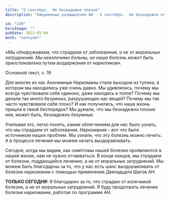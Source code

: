 ```yaml
---
title: "5 сентября.  Не безнадежно плохие"
description: "Ежедневные размышления АН - 5 сентября.  Не безнадежно плохие"

id: "249"
heroImage: ""
pubDate: 2023-05-04
moth: "sentyabr"
---
```


_«Мы обнаруживаем, что страдаем от заболевания, а не от моральных затруднений.
Мы неизлечимо больны, но наша болезнь может быть приостановлена путем
воздержания от наркотиков»._

Основной текст, с. 19

Для многих из нас Анонимные Наркоманы стали выходом из тупика, в котором мы
находились уже очень давно. Мы удивлялись, почему мы всегда чувствовали себя
одиноко, даже находясь в толпе? Почему мы делали так много безумных,
разрушающих нас вещей? Почему мы так часто чувствовали себя плохо? И как
получились, что наша жизнь пришла в такой беспорядок? Мы думали, что мы
безнадежно плохие или, может быть, безнадежно безумные.

Учитывая это, легко понять, каким облегчением для нас было узнать, что мы
страдаем от заболевания. Наркомания – _вот_ что было источником наших проблем.
Мы узнали, что эту болезнь можно лечить. А в процессе лечения мы можем начать
выздоравливать.

Сегодня, когда мы видим, как симптомы нашей болезни проявляются в нашей жизни,
нам не нужно отчаиваться. В конце концов, мы страдаем от болезни, поддающейся
лечению, а не от моральных затруднений. Мы можем быть благодарны за то, что у
нас есть шанс выздоравливать от болезни наркомании с помощью применения
Двенадцати Шагов АН.

**ТОЛЬКО СЕГОДНЯ:** Я благодарен за то, что страдаю от излечимой болезни, а не
от моральных затруднений. Я буду продолжать лечение болезни наркомании,
работая по программе АН.
